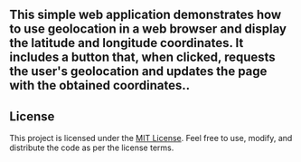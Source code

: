 ## This simple web application demonstrates how to use geolocation in a web browser and display the latitude and longitude coordinates. It includes a button that, when clicked, requests the user's geolocation and updates the page with the obtained coordinates..


## License
This project is licensed under the [MIT License](LICENSE). Feel free to use, modify, and distribute the code as per the license terms.



